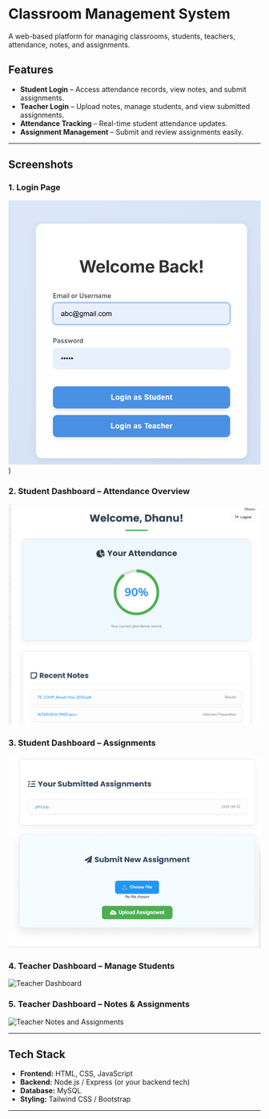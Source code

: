 # Classroom Management System

A web-based platform for managing classrooms, students, teachers, attendance, notes, and assignments.

## Features
- **Student Login** – Access attendance records, view notes, and submit assignments.
- **Teacher Login** – Upload notes, manage students, and view submitted assignments.
- **Attendance Tracking** – Real-time student attendance updates.
- **Assignment Management** – Submit and review assignments easily.

---

## Screenshots

### 1. Login Page
![Login Page](https://github.com/Dhanashri-code-hash/ClassEdge-Classroom-Management-System/blob/main/Screenshot%202025-08-08%20220229.png?raw=true))

### 2. Student Dashboard – Attendance Overview
![Student Dashboard](https://github.com/Dhanashri-code-hash/ClassEdge-Classroom-Management-System/blob/main/Screenshot%202025-08-08%20220315.png?raw=true)

### 3. Student Dashboard – Assignments
![Student Assignments](https://github.com/Dhanashri-code-hash/ClassEdge-Classroom-Management-System/blob/main/Screenshot%202025-08-08%20220326.png?raw=true)

### 4. Teacher Dashboard – Manage Students
![Teacher Dashboard](screenshots/Screenshot4.png)

### 5. Teacher Dashboard – Notes & Assignments
![Teacher Notes and Assignments](screenshots/Screenshot5.png)

---

## Tech Stack
- **Frontend:** HTML, CSS, JavaScript
- **Backend:** Node.js / Express (or your backend tech)
- **Database:** MySQL
- **Styling:** Tailwind CSS / Bootstrap

---

